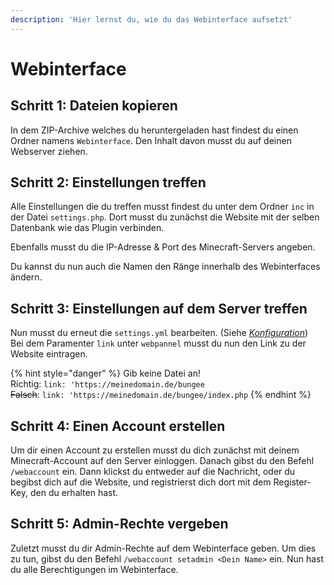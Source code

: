 ```yaml
---
description: 'Hier lernst du, wie du das Webinterface aufsetzt'
---
```


# Webinterface

## Schritt 1: Dateien kopieren

In dem ZIP-Archive welches du heruntergeladen hast findest du einen Ordner namens `Webinterface`. Den Inhalt davon musst du auf deinen Webserver ziehen.

## Schritt 2: Einstellungen treffen

Alle Einstellungen die du treffen musst findest du unter dem Ordner `inc` in der Datei `settings.php`. Dort musst du zunächst die Website mit der selben Datenbank wie das Plugin verbinden.

Ebenfalls musst du die IP-Adresse & Port des Minecraft-Servers angeben.

Du kannst du nun auch die Namen den Ränge innerhalb des Webinterfaces ändern.

## Schritt 3: Einstellungen auf dem Server treffen

Nun musst du erneut die `settings.yml` bearbeiten. \(Siehe [_Konfiguration_](configuration.md)\)  
Bei dem Paramenter `link` unter `webpannel` musst du nun den Link zu der Website eintragen.  


{% hint style="danger" %}
Gib keine Datei an!  
Richtig: `link: 'https://meinedomain.de/bungee`  
~~Falsch~~: `link: 'https://meinedomain.de/bungee/index.php`
{% endhint %}

## Schritt 4: Einen Account erstellen

Um dir einen Account zu erstellen musst du dich zunächst mit deinem Minecraft-Account auf den Server einloggen. Danach gibst du den Befehl `/webaccount` ein. Dann klickst du entweder auf die Nachricht, oder du begibst dich auf die Website, und registrierst dich dort mit dem Register-Key, den du erhalten hast.

## Schritt 5: Admin-Rechte vergeben

Zuletzt musst du dir Admin-Rechte auf dem Webinterface geben. Um dies zu tun, gibst du den Befehl `/webaccount setadmin <Dein Name>` ein. Nun hast du alle Berechtigungen im Webinterface.

